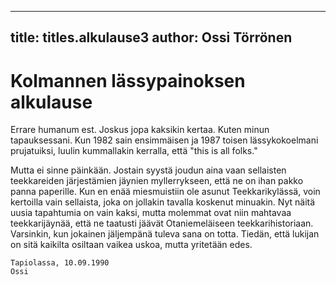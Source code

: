 
---

title: titles.alkulause3
author: Ossi Törrönen
---


    
# Kolmannen lässypainoksen alkulause 
Errare humanum est. Joskus jopa kaksikin kertaa. Kuten minun tapauksessani. Kun 1982 sain ensimmäisen ja 1987 
toisen lässykokoelmani prujatuiksi, luulin kummallakin kerralla, että "this is all folks."
 
Mutta ei sinne päinkään. Jostain syystä joudun aina vaan sellaisten teekkareiden järjestämien jäynien myllerrykseen, 
että ne on ihan pakko panna paperille. Kun en enää miesmuistiin ole asunut Teekkarikylässä, voin kertoilla vain 
sellaista, joka on jollakin tavalla koskenut minuakin. Nyt näitä uusia tapahtumia on vain kaksi, mutta molemmat ovat 
niin mahtavaa teekkarijäynää, että ne taatusti jäävät Otaniemeläiseen teekkarihistoriaan. Varsinkin, kun jokainen 
jäljempänä tuleva sana on totta. Tiedän, että lukijan on sitä kaikilta osiltaan vaikea uskoa, mutta yritetään edes. 

    Tapiolassa, 10.09.1990
    Ossi 

